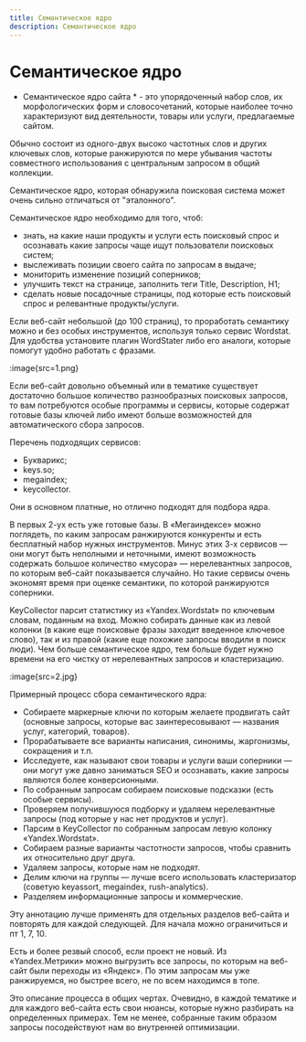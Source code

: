 ```yaml
---
title: Семантическое ядро
description: Семантическое ядро
---
```


# Семантическое ядро

* Семантическое ядро сайта * - это упорядоченный набор слов, их морфологических форм и словосочетаний, которые наиболее точно характеризуют вид деятельности, товары или услуги, предлагаемые сайтом.

Обычно состоит из одного-двух высоко частотных слов и других ключевых слов, которые ранжируются по мере убывания частоты совместного использования с центральным запросом в общий коллекции.

Семантическое ядро, которая обнаружила поисковая система может очень сильно отличаться от "эталонного".

Семантическое ядро необходимо для того, чтоб:

* знать, на какие наши продукты и услуги есть поисковый спрос и осознавать какие запросы чаще ищут пользователи поисковых систем;
* выслеживать позиции своего сайта по запросам в выдаче;
* мониторить изменение позиций соперников;
* улучшить текст на странице, заполнить теги Title, Description, H1;
* сделать новые посадочные страницы, под которые есть поисковый спрос и релевантные продукты/услуги.

Если веб-сайт небольшой (до 100 страниц), то проработать семантику можно и без особых инструментов, используя только сервис Wordstat. Для удобства установите плагин WordStater либо его аналоги, которые помогут удобно работать с фразами.

:image{src=1.png}

Если веб-сайт довольно объемный или в тематике существует достаточно большое количество разнообразных поисковых запросов, то вам потребуются особые программы и сервисы, которые содержат готовые базы ключей либо имеют больше возможностей для автоматического сбора запросов.

Перечень подходящих сервисов:

* Букварикс;
* keys.so;
* megaindex;
* keycollector.

Они в основном платные, но отлично подходят для подбора ядра.

В первых 2-ух есть уже готовые базы. В «Мегаиндексе» можно поглядеть, по каким запросам ранжируются конкуренты и есть бесплатный набор нужных инструментов. Минус этих 3-х сервисов — они могут быть неполными и неточными, имеют возможность содержать большое количество «мусора» — нерелевантных запросов, по которым веб-сайт показывается случайно. Но такие сервисы очень экономят время при оценке семантики, по которой ранжируются соперники.

KeyCollector парсит статистику из «Yandex.Wordstat» по ключевым словам, поданным на вход. Можно собирать данные как из левой колонки (в какие еще поисковые фразы заходит введенное ключевое слово), так и из правой (какие еще похожие запросы вводили в поиск люди). Чем больше семантическое ядро, тем больше будет нужно времени на его чистку от нерелевантных запросов и кластеризацию.

:image{src=2.jpg}

Примерный процесс сбора семантического ядра:

* Собираете маркерные ключи по которым желаете продвигать сайт (основные запросы, которые вас заинтересовывают — названия услуг, категорий, товаров).
* Прорабатываете все варианты написания, синонимы, жаргонизмы, сокращения и т.п.
* Исследуете, как называют свои товары и услуги ваши соперники — они могут уже давно заниматься SEO и осознавать, какие запросы являются более конверсионными.
* По собранным запросам собираем поисковые подсказки (есть особые сервисы).
* Проверяем получившуюся подборку и удаляем нерелевантные запросы (под которые у нас нет продуктов и услуг).
* Парсим в KeyCollector по собранным запросам левую колонку «Yandex.Wordstat».
* Собираем разные варианты частотности запросов, чтобы сравнить их относительно друг друга.
* Удаляем запросы, которые нам не подходят.
* Делим ключи на группы — лучше всего использовать кластеризатор (советую keyassort, megaindex, rush-analytics).
* Разделяем информационные запросы и коммерческие.

Эту аннотацию лучше применять для отдельных разделов веб-сайта и повторять для каждой следующей. Для начала можно ограничиться и пт 1, 7, 10.

Есть и более резвый способ, если проект не новый. Из «Yandex.Метрики» можно выгрузить все запросы, по которым на веб-сайт были переходы из «Яндекс». По этим запросам мы уже ранжируемся, но быстрее всего, не по всем находимся в топе.

Это описание процесса в общих чертах. Очевидно, в каждой тематике и для каждого веб-сайта есть свои нюансы, которые нужно разбирать на определенных примерах. Тем не менее, собранные таким образом запросы посодействуют нам во внутренней оптимизации.
